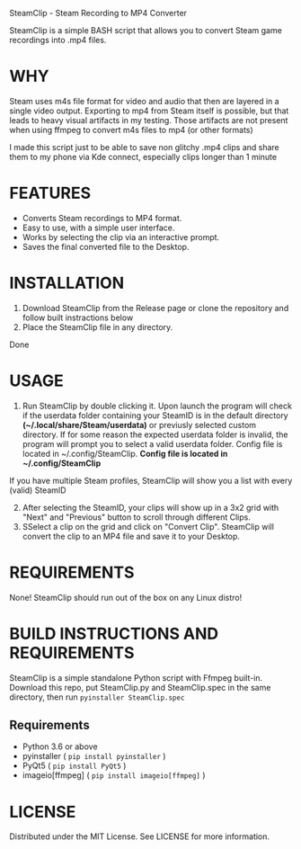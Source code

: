 SteamClip - Steam Recording to MP4 Converter

SteamClip is a simple BASH script that allows you to convert Steam game recordings into .mp4 files.

# **WHY**

Steam uses m4s file format for video and audio that then are layered in a single video output.
Exporting to mp4 from Steam itself is possible, but that leads to heavy visual artifacts in my testing.
Those artifacts are not present when using ffmpeg to convert m4s files to mp4 (or other formats)

I made this script just to be able to save non glitchy .mp4 clips and share them to my phone via Kde connect, especially clips longer than 1 minute


# **FEATURES**

* Converts Steam recordings to MP4 format.
* Easy to use, with a simple user interface.
* Works by selecting the clip via an interactive prompt.
* Saves the final converted file to the Desktop.

# **INSTALLATION**

1. Download SteamClip from the Release page or clone the repository and follow built instractions below
2. Place the SteamClip file in any directory.

Done

# **USAGE**

1. Run SteamClip by double clicking it. Upon launch the program will check if the userdata folder containing your SteamID is in the default directory **(~/.local/share/Steam/userdata)**
 or previusly selected custom directory. If for some reason the expected userdata folder is invalid, the program will prompt you to select a valid userdata folder. 
Config file is located in ~/.config/SteamClip. **Config file is located in ~/.config/SteamClip**

If you have multiple Steam profiles, SteamClip will show you a list with every (valid) SteamID
   
2. After selecting the SteamID, your clips will show up in a 3x2 grid with "Next" and "Previous" button to scroll through different Clips.
3. SSelect a clip on the grid and click on "Convert Clip". SteamClip will convert the clip to an MP4 file and save it to your Desktop.

# **REQUIREMENTS**

None! SteamClip should run out of the box on any Linux distro!

# **BUILD INSTRUCTIONS AND REQUIREMENTS**
SteamClip is a simple standalone Python script with Ffmpeg built-in.
Download this repo, put SteamClip.py and SteamClip.spec in the same directory, then run
`pyinstaller SteamClip.spec`

## Requirements
* Python 3.6 or above
* pyinstaller ( `pip install pyinstaller` )
* PyQt5  ( `pip install PyQt5` )
* imageio[ffmpeg] ( `pip install imageio[ffmpeg]` )

# **LICENSE**

Distributed under the MIT License. See LICENSE for more information.
